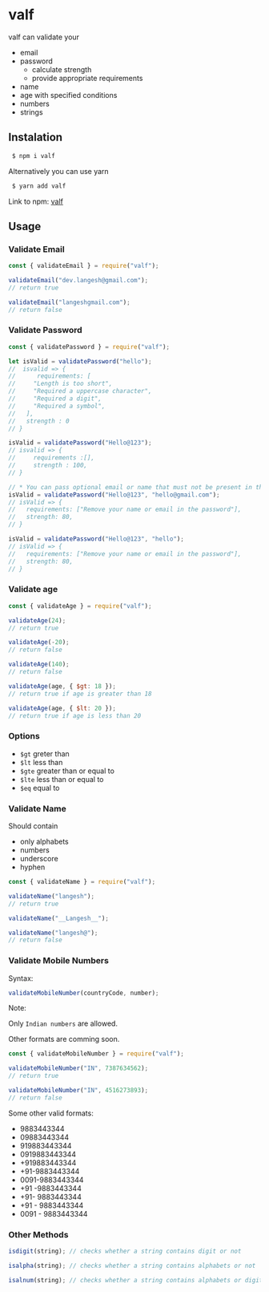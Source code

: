 # valf

valf can validate your

- email
- password
  - calculate strength
  - provide appropriate requirements
- name
- age with specified conditions
- numbers
- strings

## Instalation

```sh
 $ npm i valf
```

Alternatively you can use yarn

```sh
 $ yarn add valf
```

Link to npm: [valf](http://npmjs.com/package/valf)

## Usage

### Validate Email

```js
const { validateEmail } = require("valf");

validateEmail("dev.langesh@gmail.com");
// return true

validateEmail("langeshgmail.com");
// return false
```

### Validate Password

```js
const { validatePassword } = require("valf");

let isValid = validatePassword("hello");
//  isvalid => {
//      requirements: [
//     "Length is too short",
//     "Required a uppercase character",
//     "Required a digit",
//     "Required a symbol",
//   ],
//   strength : 0
// }

isValid = validatePassword("Hello@123");
// isvalid => {
//     requirements :[],
//     strength : 100,
// }

// * You can pass optional email or name that must not be present in the given password
isValid = validatePassword("Hello@123", "hello@gmail.com");
// isValid => {
//   requirements: ["Remove your name or email in the password"],
//   strength: 80,
// }

isValid = validatePassword("Hello@123", "hello");
// isValid => {
//   requirements: ["Remove your name or email in the password"],
//   strength: 80,
// }
```

### Validate age

```js
const { validateAge } = require("valf");

validateAge(24);
// return true

validateAge(-20);
// return false

validateAge(140);
// return false

validateAge(age, { $gt: 18 });
// return true if age is greater than 18

validateAge(age, { $lt: 20 });
// return true if age is less than 20
```

### Options

- `$gt` greter than
- `$lt` less than
- `$gte` greater than or equal to
- `$lte` less than or equal to
- `$eq` equal to

### Validate Name

Should contain
- only alphabets
- numbers
- underscore 
- hyphen

```js
const { validateName } = require("valf");

validateName("langesh");
// return true

validateName("__Langesh__");

validateName("langesh@");
// return false
```

### Validate Mobile Numbers

Syntax:

```js
validateMobileNumber(countryCode, number);
```

Note:

Only `Indian numbers` are allowed.

Other formats are comming soon.

```js
const { validateMobileNumber } = require("valf");

validateMobileNumber("IN", 7387634562);
// return true

validateMobileNumber("IN", 4516273893);
// return false
```

Some other valid formats:

- 9883443344
- 09883443344
- 919883443344
- 0919883443344
- +919883443344
- +91-9883443344
- 0091-9883443344
- +91 -9883443344
- +91- 9883443344
- +91 - 9883443344
- 0091 - 9883443344

### Other Methods

```js
isdigit(string); // checks whether a string contains digit or not

isalpha(string); // checks whether a string contains alphabets or not

isalnum(string); // checks whether a string contains alphabets or digits
```
